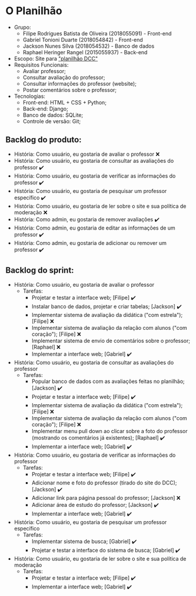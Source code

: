 # O Planilhão 

* Grupo:
   * Filipe Rodrigues Batista de Oliveira (2018055091) - Front-end
   * Gabriel Tonioni Duarte (2018054842) - Front-end
   * Jackson Nunes Silva (2018054532) - Banco de dados
   * Raphael Heringer Rangel (2015055937) - Back-end
* Escopo: Site para ["planilhão DCC"](https://docs.google.com/spreadsheets/d/1b3ZAhH9FYQv4KxN5b-7h_hkhnZd1tILS3Ue60rOGJ-o/edit?usp=drive_web&ouid=107912368015206779024)
* Requisitos Funcionais: 
   * Avaliar professor;
   * Consultar avaliação do professor;
   * Consultar informações do professor (website);
   * Postar comentários sobre o professor;
* Tecnologias:
   * Front-end: HTML + CSS + Python;
   * Back-end: Django;
   * Banco de dados: SQLite;
   * Controle de versão: Git;

## Backlog do produto:
  * História: Como usuário, eu gostaria de avaliar o professor ❌
  * História: Como usuário, eu gostaria de consultar as avaliações do professor ✔️
  * História: Como usuário, eu gostaria de verificar as informações do professor ✔️
  * História: Como usuário, eu gostaria de pesquisar um professor específico ✔️
  * História: Como usuário, eu gostaria de ler sobre o site e sua política de moderação ❌
  * História: Como admin, eu gostaria de remover avaliações ✔️
  * História: Como admin, eu gostaria de editar as informações de um professor ✔️
  * História: Como admin, eu gostaria de adicionar ou remover um professor ✔️

## Backlog do sprint:
  * História: Como usuário, eu gostaria de avaliar o professor 
    * Tarefas:
      * Projetar e testar a interface web; [Filipe] ✔️
      * Instalar banco de dados, projetar e criar tabelas; [Jackson] ✔️
      * Implementar sistema de avaliação da didática ("com estrela"); [Filipe] ❌
      * Implementar sistema de avaliação da relação com alunos ("com coração"); [Filipe] ❌
      * Implementar sistema de envio de comentários sobre o professor; [Raphael] ❌
      * Implementar a interface web; [Gabriel] ✔️
  * História: Como usuário, eu gostaria de consultar as avaliações do professor
    * Tarefas:
      * Popular banco de dados com as avaliações feitas no planilhão; [Jackson] ✔️
      * Projetar e testar a interface web; [Filipe] ✔️
      * Implementar sistema de avaliação da didática ("com estrela"); [Filipe] ❌
      * Implementar sistema de avaliação da relação com alunos ("com coração"); [Filipe] ❌
      * Implementar menu pull down ao clicar sobre a foto do professor (mostrando os comentários já existentes); [Raphael] ✔️
      * Implementar a interface web; [Gabriel] ✔️
  * História: Como usuário, eu gostaria de verificar as informações do professor 
    * Tarefas:
      * Projetar e testar a interface web; [Filipe] ✔️
      * Adicionar nome e foto do professor (tirado do site do DCC); [Jackson] ✔️
      * Adicionar link para página pessoal do professor; [Jackson] ❌
      * Adicionar área de estudo do professor; [Jackson] ✔️
      * Implementar a interface web; [Gabriel] ✔️
  * História: Como usuário, eu gostaria de pesquisar um professor específico
    * Tarefas: 
      * Implementar sistema de busca; [Gabriel] ✔️
      * Projetar e testar a interface do sistema de busca; [Gabriel] ✔️
  * História: Como usuário, eu gostaria de ler sobre o site e sua política de moderação
    * Tarefas:
      * Projetar e testar a interface web; [Filipe] ✔️
      * Implementar a interface web; [Gabriel] ✔️
